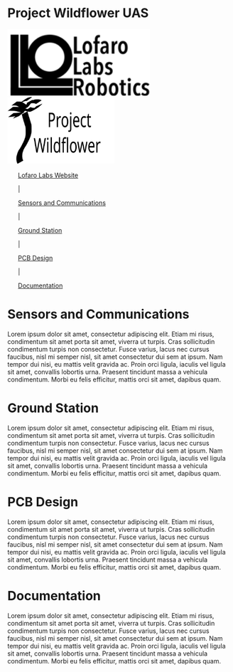 <!DOCTYPE HTML>
<html>
  <head>
    <meta charset="UTF-8">
  </head>
  <body>
    <!--Main Header-->
    <h1> Project Wildflower UAS </h1>
    <!--Logos-->
    <p float="left">
      <img src="Images\Logos\LofaroLabsLogo.svg" height="150px">
      <img src="Images\Logos\Project_Wildflower.svg" height="150px">
    </p>
    <!--Link Bar-->
    <ul float="left">
      <a href="http://lofarolabs.com/" target="_blank">Lofaro Labs Website</a>
      <p> | </p>
      <a href="#SensorsAndComms" target="_blank">Sensors and Communications</a>
      <p> | </p>
      <a href="#GroundStation">Ground Station</a>
      <p> | </p>
      <a href="#PCB_Design">PCB Design</a>
      <p> | </p>
      <a href="#Documentation">Documentation</a>
    </ul>
    <!--Section 1: Sensors and Comms Library-->
    <div id="SensorsAndComms">
      <h1>Sensors and Communications</h1>
      <p> Lorem ipsum dolor sit amet, consectetur adipiscing elit. Etiam mi risus, condimentum sit amet porta sit amet, viverra ut turpis. Cras sollicitudin condimentum turpis non consectetur. Fusce varius, lacus nec cursus faucibus, nisl mi semper nisl, sit amet consectetur dui sem at ipsum. Nam tempor dui nisi, eu mattis velit gravida ac. Proin orci ligula, iaculis vel ligula sit amet, convallis lobortis urna. Praesent tincidunt massa a vehicula condimentum. Morbi eu felis efficitur, mattis orci sit amet, dapibus quam.</p>
    </div>
    <!--Section 2: Ground Station-->
    <div id="GroundStation">
      <h1>Ground Station</h1>
      <p>Lorem ipsum dolor sit amet, consectetur adipiscing elit. Etiam mi risus, condimentum sit amet porta sit amet, viverra ut turpis. Cras sollicitudin condimentum turpis non consectetur. Fusce varius, lacus nec cursus faucibus, nisl mi semper nisl, sit amet consectetur dui sem at ipsum. Nam tempor dui nisi, eu mattis velit gravida ac. Proin orci ligula, iaculis vel ligula sit amet, convallis lobortis urna. Praesent tincidunt massa a vehicula condimentum. Morbi eu felis efficitur, mattis orci sit amet, dapibus quam. </p>
    </div>
    <!--Section 3: PCB Design-->
    <div id="PCB_Design">
      <h1>PCB Design</h1>
      <p>Lorem ipsum dolor sit amet, consectetur adipiscing elit. Etiam mi risus, condimentum sit amet porta sit amet, viverra ut turpis. Cras sollicitudin condimentum turpis non consectetur. Fusce varius, lacus nec cursus faucibus, nisl mi semper nisl, sit amet consectetur dui sem at ipsum. Nam tempor dui nisi, eu mattis velit gravida ac. Proin orci ligula, iaculis vel ligula sit amet, convallis lobortis urna. Praesent tincidunt massa a vehicula condimentum. Morbi eu felis efficitur, mattis orci sit amet, dapibus quam.
      </p>
    </div>
    <!--Section 4: Documentation-->
    <div id="Documentation">
      <h1>Documentation</h1>
      <p>Lorem ipsum dolor sit amet, consectetur adipiscing elit. Etiam mi risus, condimentum sit amet porta sit amet, viverra ut turpis. Cras sollicitudin condimentum turpis non   consectetur. Fusce varius, lacus nec cursus faucibus, nisl mi semper nisl, sit amet consectetur dui sem at ipsum. Nam tempor dui nisi, eu mattis velit gravida ac. Proin orci ligula, iaculis vel ligula sit amet, convallis lobortis urna. Praesent tincidunt massa a vehicula condimentum. Morbi eu felis efficitur, mattis orci sit amet, dapibus quam.
      </p>
    </div>
    <!--Conclude-->
    </body>
</html>
